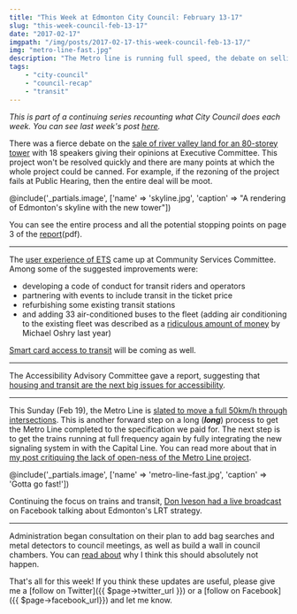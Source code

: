 ```yaml
---
title: "This Week at Edmonton City Council: February 13-17"
slug: "this-week-council-feb-13-17"
date: "2017-02-17"
imgpath: "/img/posts/2017-02-17-this-week-council-feb-13-17/"
img: "metro-line-fast.jpg"
description: "The Metro line is running full speed, the debate on selling river valley land, and ETS user experience were all topics this week"
tags: 
    - "city-council"
    - "council-recap"
    - "transit"
---
```


*This is part of a continuing series recounting what City Council does each week. You can see last week's post [here](/blog/2017/02/03/this-week-city-council-feb-6-feb-10/).*

There was a fierce debate on the [sale of river valley land for an 80-storey tower](http://edmontonjournal.com/business/commercial-real-estate/edmonton-planners-back-new-plan-to-sell-marginal-parkland-for-80-storey-tower)
with 18 speakers giving their opinions at Executive Committee. This project won't be resolved quickly and there are many
points at which the whole project could be canned. For example, if the rezoning of the project fails at Public Hearing,
then the entire deal will be moot.

@include('_partials.image', ['name' => 'skyline.jpg', 'caption' => "A rendering of Edmonton's skyline with the new tower"])

You can see the entire process and all the potential stopping points on page 3 of the [report](/pdf/2017-02-17-this-week-council-feb-13-17/sale-of-land-report.pdf)(pdf).

---

The [user experience of ETS](http://www.metronews.ca/news/edmonton/2017/02/10/user-experience-key-to-improving-edmonton-transit-report.html) came up at Community Services Committee.
Among some of the suggested improvements were: 

* developing a code of conduct for transit riders and operators
* partnering with events to include transit in the ticket price
* refurbishing some existing transit stations
* and adding 33 air-conditioned buses to the fleet (adding air conditioning to the existing fleet was described as a [ridiculous amount of money](http://globalnews.ca/news/2305847/adding-air-conditioning-to-ets-buses-a-no-go-says-one-edmonton-councillor/) by Michael Oshry last year)

[Smart card access to transit](http://www.cbc.ca/news/canada/edmonton/fare-payment-edmonton-transit-1.3981103) will be coming as well.


--- 

The Accessibility Advisory Committee gave a report, suggesting that [housing and transit are the next big issues for accessibility](http://www.metronews.ca/news/edmonton/2017/02/13/accessibility-advisory-committee-releases-annual-review-.html).

---

This Sunday (Feb 19), the Metro Line is [slated to move a full 50km/h through intersections](http://edmontonjournal.com/news/local-news/metro-line-set-to-speed-up-after-restrictions-lifted-for-intersections).
This is another forward step on a long (**_long_**) process to get the Metro Line completed to the specification we paid for.
The next step is to get the trains running at full frequency again by fully integrating the new signaling system in with
the Capital Line. You can read more about that in [my post critiquing the lack of open-ness of the Metro Line project](/blog/2016/08/31/metro-line-is-black-box-governance/).

@include('_partials.image', ['name' => 'metro-line-fast.jpg', 'caption' => 'Gotta go fast!'])

Continuing the focus on trains and transit, [Don Iveson had a live broadcast](https://www.facebook.com/doniveson/videos/1462835807069169/)
on Facebook talking about Edmonton's LRT strategy.
 
---

Administration began consultation on their plan to add bag searches and metal detectors to council meetings, as well as
build a wall in council chambers. You can [read about](/blog/2017/02/16/keep-metal-detectors-bag-searches-out-of-city-hall) why I think this should absolutely not happen.

That's all for this week! If you think these updates are useful, please give me a [follow on Twitter]({{ $page->twitter_url }})
or a [follow on Facebook]({{ $page->facebook_url}}) and let me know.
